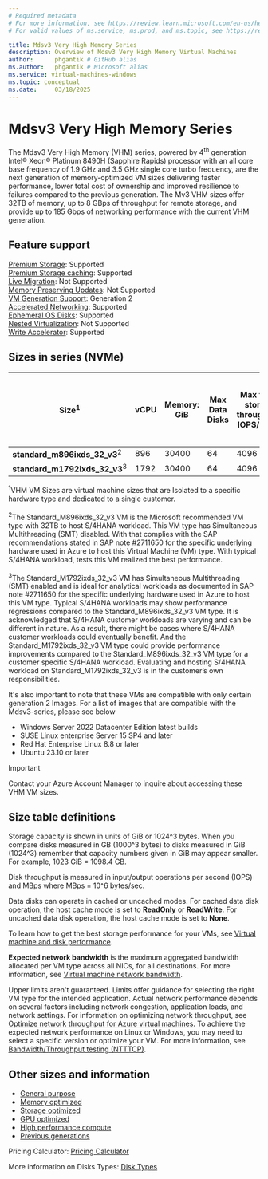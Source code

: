 ```yaml
---
# Required metadata
# For more information, see https://review.learn.microsoft.com/en-us/help/platform/learn-editor-add-metadata?branch=main
# For valid values of ms.service, ms.prod, and ms.topic, see https://review.learn.microsoft.com/en-us/help/platform/metadata-taxonomies?branch=main

title: Mdsv3 Very High Memory Series
description: Overview of Mdsv3 Very High Memory Virtual Machines
author:      phgantik # GitHub alias
ms.author:   phgantik # Microsoft alias
ms.service: virtual-machines-windows
ms.topic: conceptual
ms.date:     03/18/2025
---
```


# Mdsv3 Very High Memory Series

The Mdsv3 Very High Memory (VHM) series, powered by 4<sup>th</sup> generation Intel® Xeon® Platinum 8490H (Sapphire Rapids) processor with an all core base frequency of 1.9 GHz and 3.5 GHz single core turbo frequency, are the next generation of memory-optimized VM sizes delivering faster performance, lower total cost of ownership and improved resilience to failures compared to the previous generation. The Mv3 VHM sizes offer 32TB of memory, up to 8 GBps of throughput for remote storage, and provide up to 185 Gbps of networking performance with the current VHM generation.

## Feature support

[Premium Storage](/azure/virtual-machines/premium-storage-performance): Supported<br>[Premium Storage caching](/azure/virtual-machines/premium-storage-performance): Supported<br>[Live Migration](/azure/virtual-machines/maintenance-and-updates): Not Supported<br>[Memory Preserving Updates](/azure/virtual-machines/maintenance-and-updates): Not Supported<br>[VM Generation Support](/azure/virtual-machines/generation-2): Generation 2<br>[Accelerated Networking](/azure/virtual-network/create-vm-accelerated-networking-cli): Supported<br>[Ephemeral OS Disks](/azure/virtual-machines/ephemeral-os-disks): Supported<br>[Nested Virtualization](/virtualization/hyper-v-on-windows/user-guide/nested-virtualization): Not Supported<br>[Write Accelerator](/azure/virtual-machines/how-to-enable-write-accelerator): Supported

## Sizes in series (NVMe)

| **Size**<sup>1</sup> | **vCPU** | **Memory: GiB** | **Max Data Disks** | **Max temp storage throughput: IOPS/MBps** | **Max un-cached Premium** **SSD  throughput: IOPS/MBps** | **Max un-cached Ultra Disk and Premium SSD V2 disk throughput: IOPS/MBps** | **NIC's (max)** | **Max network bandwidth (Mbps)**  |
|---|---|---|---|---|---|---|---|---|
| **standard_m896ixds_32_v3**<sup>2</sup> | 896 | 30400 | 64 | 4096 | 110000/8000 | 200000/8000 | 8 | 185000 |
| **standard_m1792ixds_32_v3**<sup>3</sup> | 1792 | 30400 | 64 | 4096 | 110000/8000 | 200000/8000 | 8 | 185000 |

<sup>1</sup>VHM VM Sizes are virtual machine sizes that are Isolated to a specific hardware type and dedicated to a single customer.<br>   
<sup>2</sup>The Standard_M896ixds_32_v3 VM is the Microsoft recommended VM type with 32TB to host S/4HANA workload. This VM type has Simultaneous Multithreading (SMT) disabled. With that complies with the SAP recommendations stated in SAP note #2711650 for the specific underlying hardware used in Azure to host this Virtual Machine (VM) type. With typical S/4HANA workload, tests this VM realized the best performance.<br>   
<sup>3</sup>The Standard_M1792ixds_32_v3 VM has Simultaneous Multithreading (SMT) enabled and is ideal for analytical workloads as documented in SAP note #2711650 for the specific underlying hardware used in Azure to host this VM type. Typical S/4HANA workloads may show performance regressions compared to the Standard_M896ixds_32_v3 VM type. It is acknowledged that S/4HANA customer workloads are varying and can be different in nature. As a result, there might be cases where S/4HANA customer workloads could eventually benefit. And the Standard_M1792ixds_32_v3 VM type could provide performance improvements compared to the Standard_M896ixds_32_v3 VM type for a customer specific S/4HANA workload. Evaluating and hosting S/4HANA workload on Standard_M1792ixds_32_v3 is in the customer’s own responsibilities.  

It's also important to note that these VMs are compatible with only certain generation 2 Images. For a list of images that are compatible with the Mdsv3-series, please see below
- Windows Server 2022 Datacenter Edition latest builds
- SUSE Linux enterprise Server 15 SP4 and later
- Red Hat Enterprise Linux 8.8 or later
- Ubuntu 23.10 or later

> [!IMPORTANT]
> Contact your Azure Account Manager to inquire about accessing these VHM VM sizes.

## Size table definitions

Storage capacity is shown in units of GiB or 1024^3 bytes. When you compare disks measured in GB (1000^3 bytes) to disks measured in GiB (1024^3) remember that capacity numbers given in GiB may appear smaller. For example, 1023 GiB = 1098.4 GB.

Disk throughput is measured in input/output operations per second (IOPS) and MBps where MBps = 10^6 bytes/sec.

Data disks can operate in cached or uncached modes. For cached data disk operation, the host cache mode is set to **ReadOnly** or **ReadWrite**. For uncached data disk operation, the host cache mode is set to **None**.

To learn how to get the best storage performance for your VMs, see [Virtual machine and disk performance](/azure/virtual-machines/disks-performance).

**Expected network bandwidth** is the maximum aggregated bandwidth allocated per VM type across all NICs, for all destinations. For more information, see [Virtual machine network bandwidth](/azure/virtual-network/virtual-machine-network-throughput).

Upper limits aren't guaranteed. Limits offer guidance for selecting the right VM type for the intended application. Actual network performance depends on several factors including network congestion, application loads, and network settings. For information on optimizing network throughput, see [Optimize network throughput for Azure virtual machines](/azure/virtual-network/virtual-network-optimize-network-bandwidth). To achieve the expected network performance on Linux or Windows, you may need to select a specific version or optimize your VM. For more information, see [Bandwidth/Throughput testing (NTTTCP)](/azure/virtual-network/virtual-network-bandwidth-testing).

## Other sizes and information

- [General purpose](/azure/virtual-machines/sizes-general)
- [Memory optimized](/azure/virtual-machines/sizes-memory)
- [Storage optimized](/azure/virtual-machines/sizes-storage)
- [GPU optimized](/azure/virtual-machines/sizes-gpu)
- [High performance compute](/azure/virtual-machines/sizes-hpc)
- [Previous generations](/azure/virtual-machines/sizes-previous-gen)

Pricing Calculator: [Pricing Calculator](https://azure.microsoft.com/pricing/calculator/)

More information on Disks Types: [Disk Types](/azure/virtual-machines/disks-types)
